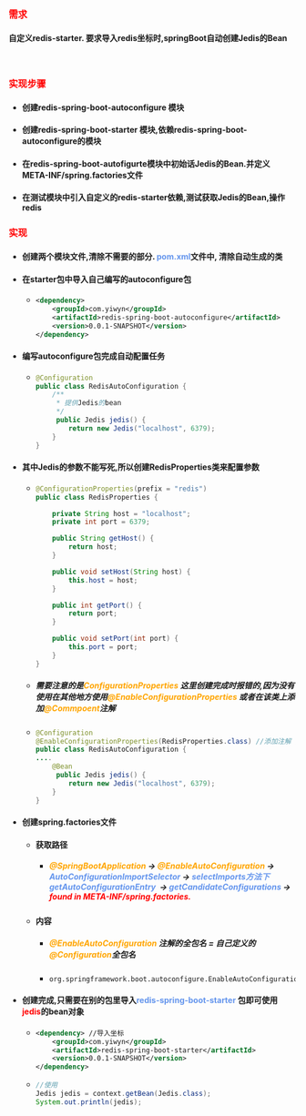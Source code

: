 ### <font color='red'>需求</font>

#### 		自定义redis-starter.  要求导入redis坐标时,springBoot自动创建Jedis的Bean

​		

### <font color='red'>实现步骤</font>

- #### 创建redis-spring-boot-autoconfigure 模块

- #### 创建redis-spring-boot-starter 模块,依赖redis-spring-boot-autoconfigure的模块

- #### 在redis-spring-boot-autofigurte模块中初始话Jedis的Bean.并定义META-INF/spring.factories文件

- #### 在测试模块中引入自定义的redis-starter依赖,测试获取Jedis的Bean,操作redis





### <font color='red'>实现</font>

- #### 创建两个模块文件,清除不需要的部分.  <font color='cornflowerblue'>pom.xml</font>文件中, 清除自动生成的类

- #### 在starter包中导入自己编写的autoconfigure包

  - ```xml
    <dependency>
        <groupId>com.yiwyn</groupId>
        <artifactId>redis-spring-boot-autoconfigure</artifactId>
        <version>0.0.1-SNAPSHOT</version>
    </dependency>
    ```

- #### 编写autoconfigure包完成自动配置任务

  - ```java
    @Configuration
    public class RedisAutoConfiguration {
        /**
         * 提供Jedis的bean
         */
         public Jedis jedis() {
            return new Jedis("localhost", 6379);
        }
    }
    ```

- #### 其中Jedis的参数不能写死,所以创建RedisProperties类来配置参数

  - ```java
    @ConfigurationProperties(prefix = "redis")
    public class RedisProperties {
    
        private String host = "localhost";
        private int port = 6379;
    
        public String getHost() {
            return host;
        }
    
        public void setHost(String host) {
            this.host = host;
        }
    
        public int getPort() {
            return port;
        }
    
        public void setPort(int port) {
            this.port = port;
        }
    }
    ```

  - ##### 需要注意的是<font color='orange'>ConfigurationProperties</font> 这里创建完成时报错的,因为没有使用在其他地方使用<font color='orange'>@EnableConfigurationProperties</font> 或者在该类上添加<font color='orange'>@Commpoent</font>注解

  - ```java
    @Configuration
    @EnableConfigurationProperties(RedisProperties.class) //添加注解 激活配置属性
    public class RedisAutoConfiguration {
    ....
        @Bean
         public Jedis jedis() {
            return new Jedis("localhost", 6379);
        }
    }
    ```

- #### 创建spring.factories文件

  - #### 获取路径

    - ##### <font color='orange'>@SpringBootApplication</font> -> <font color='orange'>@EnableAutoConfiguration</font> -> <font color='cornflowerblue'>AutoConfigurationImportSelector</font> -> <font color='cornflowerblue'>selectImports方法下 **getAutoConfigurationEntry** </font> -> <font color='cornflowerblue'>getCandidateConfigurations</font> ->  <font color='red'>found in META-INF/spring.factories.</font> 

  - ####  内容

    - ##### <font color='orange'>@EnableAutoConfiguration </font>注解的全包名  = 自己定义的<font color='orange'>@Configuration</font>全包名

    - ```properties
      org.springframework.boot.autoconfigure.EnableAutoConfiguration=com.yiwyn.redis.config.RedisAutoConfiguration
      ```

- #### 创建完成,只需要在别的包里导入<font color='cornflowerblue'>redis-spring-boot-starter</font> 包即可使用<font color='red'>jedis</font>的bean对象

  - ```xml
    <dependency> //导入坐标
        <groupId>com.yiwyn</groupId>
        <artifactId>redis-spring-boot-starter</artifactId>
        <version>0.0.1-SNAPSHOT</version>
    </dependency>
    ```

  - ```java
    //使用
    Jedis jedis = context.getBean(Jedis.class);
    System.out.println(jedis);
    ```

